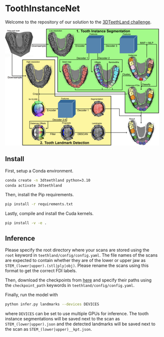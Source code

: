 # ToothInstanceNet

Welcome to the repository of our solution to the [3DTeethLand challenge](https://www.synapse.org/Synapse:syn57400900/wiki/).

![alt text](docs/method.png "ToothInstanceNet")


## Install

First, setup a Conda environment.

``` bash
conda create -n 3dteethland python=3.10
conda activate 3dteethland
```

Then, install the Pip requirements.

``` bash
pip install -r requirements.txt
```

Lastly, compile and install the Cuda kernels.

``` bash
pip install -v -e .
```


## Inference

Please specify the root directory where your scans are stored using the `root` keyword in `teethland/config/config.yaml`. The file names of the scans are expected to contain whether they are of the lower or upper jaw as `STEM_(lower|upper).(stl|ply|obj)`. Please rename the scans using this format to get the correct FDI labels.

Then, download the checkpoints from [here](https://drive.google.com/drive/folders/1MIPNtsM3rW_VAUtD8RBPOso1IxyJZgdF?usp=sharing) and specify their paths using the `checkpoint_path` keywords in `teethland/config/config.yaml`.

Finally, run the model with

``` bash
python infer.py landmarks --devices DEVICES
```

where `DEVICES` can be set to use multiple GPUs for inference. The tooth instance segmentations will be saved next to the scan as `STEM_(lower|upper).json` and the detected landmarks will be saved next to the scan as `STEM_(lower|upper)__kpt.json`.
